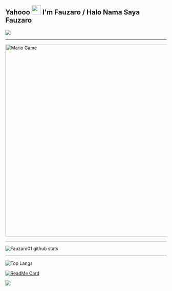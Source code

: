 ## Yahooo <img src="https://github.com/TheDudeThatCode/TheDudeThatCode/blob/master/Assets/Hi.gif" width="29px"> I'm Fauzaro / Halo Nama Saya Fauzaro

<img align="center" height="auto" src="https://github.com/MhankBarBar/MhankBarBar/blob/master/img/images%20(15).jpeg"/>

___

<img src="https://github.com/TheDudeThatCode/TheDudeThatCode/blob/master/Assets/Mario_Gameplay.gif" alt="Mario Game" width="600" />

___

![Fauzaro01 github stats](https://github-readme-stats.vercel.app/api?username=Fauzaro01&show_icons=true&theme=buefy&show_owner=true)

___

![Top Langs](https://github-readme-stats.vercel.app/api/top-langs/?username=Fauzaro01&theme=buefy&hide=css,html)

[![ReadMe Card](https://github-readme-stats.vercel.app/api/pin/?username=mhankbarbar&repo=whatsapp-bot&theme=buefy)](https://github.com/mhankbarbar/whatsapp-bot)

![](https://github-profile-trophy.vercel.app/?username=Fauzaro01&row=2&column=3)

















